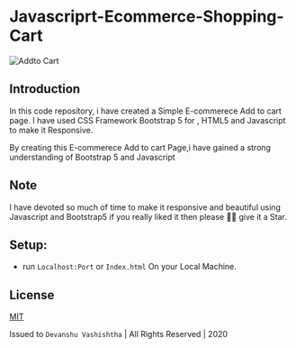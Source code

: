 # Javascriprt-Ecommerce-Shopping-Cart
![Addto Cart](https://img.techpowerup.org/200730/devanshu-add-to-cart.png)

## Introduction

In this code repository, i have created a Simple E-commerece Add to cart page. I have used CSS Framework Bootstrap 5 for , HTML5 and Javascript to make it Responsive.

By creating this E-commerece Add to cart Page,i have gained a strong understanding of Bootstrap 5 and Javascript

## Note 
I have devoted so much of time to make it responsive and beautiful using Javascript and Bootstrap5 if you really liked it then please 🙏🙏 give it a Star.

## Setup:
- run ```Localhost:Port``` or ```Index.html``` On your Local Machine.

## License 

[MIT](https://github.com/web-codegrammer/Javascriprt-Ecommerce-Shopping-Cart/blob/master/LICENSE)

Issued to ```Devanshu Vashishtha``` | All Rights Reserved | 2020
